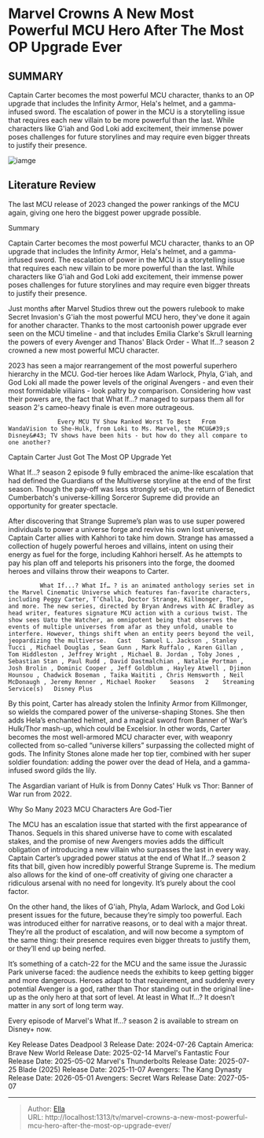 # Marvel Crowns A New Most Powerful MCU Hero After The Most OP Upgrade Ever


## SUMMARY 



  Captain Carter becomes the most powerful MCU character, thanks to an OP upgrade that includes the Infinity Armor, Hela&#39;s helmet, and a gamma-infused sword.   The escalation of power in the MCU is a storytelling issue that requires each new villain to be more powerful than the last.   While characters like G&#39;iah and God Loki add excitement, their immense power poses challenges for future storylines and may require even bigger threats to justify their presence.  

![iamge](https://static1.srcdn.com/wordpress/wp-content/uploads/2023/12/hela-what-if-infinity-stones.jpg)

## Literature Review
The last MCU release of 2023 changed the power rankings of the MCU again, giving one hero the biggest power upgrade possible.





Summary

  Captain Carter becomes the most powerful MCU character, thanks to an OP upgrade that includes the Infinity Armor, Hela&#39;s helmet, and a gamma-infused sword.   The escalation of power in the MCU is a storytelling issue that requires each new villain to be more powerful than the last.   While characters like G&#39;iah and God Loki add excitement, their immense power poses challenges for future storylines and may require even bigger threats to justify their presence.  







Just months after Marvel Studios threw out the powers rulebook to make Secret Invasion&#39;s G&#39;iah the most powerful MCU hero, they&#39;ve done it again for another character. Thanks to the most cartoonish power upgrade ever seen on the MCU timeline - and that includes Emilia Clarke&#39;s Skrull learning the powers of every Avenger and Thanos&#39; Black Order - What If...? season 2 crowned a new most powerful MCU character.

2023 has seen a major rearrangement of the most powerful superhero hierarchy in the MCU. God-tier heroes like Adam Warlock, Phyla, G&#39;iah, and God Loki all made the power levels of the original Avengers - and even their most formidable villains - look paltry by comparison. Considering how vast their powers are, the fact that What If...? managed to surpass them all for season 2&#39;s cameo-heavy finale is even more outrageous.

                  Every MCU TV Show Ranked Worst To Best   From WandaVision to She-Hulk, from Loki to Ms. Marvel, the MCU&#39;s Disney&#43; TV shows have been hits - but how do they all compare to one another?    





 Captain Carter Just Got The Most OP Upgrade Yet 
          

What If...? season 2 episode 9 fully embraced the anime-like escalation that had defined the Guardians of the Multiverse storyline at the end of the first season. Though the pay-off was less strongly set-up, the return of Benedict Cumberbatch&#39;s universe-killing Sorceror Supreme did provide an opportunity for greater spectacle.

After discovering that Strange Supreme’s plan was to use super powered individuals to power a universe forge and revive his own lost universe, Captain Carter allies with Kahhori to take him down. Strange has amassed a collection of hugely powerful heroes and villains, intent on using their energy as fuel for the forge, including Kahhori herself. As he attempts to pay his plan off and teleports his prisoners into the forge, the doomed heroes and villains throw their weapons to Carter.




             What If...? What If… ? is an animated anthology series set in the Marvel Cinematic Universe which features fan-favorite characters, including Peggy Carter, T’Challa, Doctor Strange, Killmonger, Thor, and more. The new series, directed by Bryan Andrews with AC Bradley as head writer, features signature MCU action with a curious twist. The show sees Uatu the Watcher, an omnipotent being that observes the events of multiple universes from afar as they unfold, unable to interfere. However, things shift when an entity peers beyond the veil, jeopardizing the multiverse.   Cast   Samuel L. Jackson , Stanley Tucci , Michael Douglas , Sean Gunn , Mark Ruffalo , Karen Gillan , Tom Hiddleston , Jeffrey Wright , Michael B. Jordan , Toby Jones , Sebastian Stan , Paul Rudd , David Dastmalchian , Natalie Portman , Josh Brolin , Dominic Cooper , Jeff Goldblum , Hayley Atwell , Djimon Hounsou , Chadwick Boseman , Taika Waititi , Chris Hemsworth , Neil McDonaugh , Jeremy Renner , Michael Rooker    Seasons   2    Streaming Service(s)   Disney Plus       

By this point, Carter has already stolen the Infinity Armor from Killmonger, so wields the compared power of the universe-shaping Stones. She then adds Hela’s enchanted helmet, and a magical sword from Banner of War’s Hulk/Thor mash-up, which could be Excelsior. In other words, Carter becomes the most well-armored MCU character ever, with weaponry collected from so-called “universe killers” surpassing the collected might of gods. The Infinity Stones alone made her top tier, combined with her super soldier foundation: adding the power over the dead of Hela, and a gamma-infused sword gilds the lily.



The Asgardian variant of Hulk is from Donny Cates&#39; Hulk vs Thor: Banner of War run from 2022.









 Why So Many 2023 MCU Characters Are God-Tier 
         

The MCU has an escalation issue that started with the first appearance of Thanos. Sequels in this shared universe have to come with escalated stakes, and the promise of new Avengers movies adds the difficult obligation of introducing a new villain who surpasses the last in every way. Captain Carter’s upgraded power status at the end of What If…? season 2 fits that bill, given how incredibly powerful Strange Supreme is. The medium also allows for the kind of one-off creativity of giving one character a ridiculous arsenal with no need for longevity. It’s purely about the cool factor.

On the other hand, the likes of G&#39;iah, Phyla, Adam Warlock, and God Loki present issues for the future, because they’re simply too powerful. Each was introduced either for narrative reasons, or to deal with a major threat. They’re all the product of escalation, and will now become a symptom of the same thing: their presence requires even bigger threats to justify them, or they’ll end up being nerfed.




It’s something of a catch-22 for the MCU and the same issue the Jurassic Park universe faced: the audience needs the exhibits to keep getting bigger and more dangerous. Heroes adapt to that requirement, and suddenly every potential Avenger is a god, rather than Thor standing out in the original line-up as the only hero at that sort of level. At least in What If…? It doesn’t matter in any sort of long term way.



Every episode of Marvel&#39;s What If...? season 2 is available to stream on Disney&#43; now.




  Key Release Dates              Deadpool 3 Release Date: 2024-07-26                    Captain America: Brave New World Release Date: 2025-02-14                   Marvel&#39;s Fantastic Four Release Date: 2025-05-02                   Marvel&#39;s Thunderbolts Release Date: 2025-07-25                   Blade (2025) Release Date: 2025-11-07                   Avengers: The Kang Dynasty  Release Date: 2026-05-01                    Avengers: Secret Wars Release Date: 2027-05-07      

---

> Author: [Ella](https://instagram.hk.cn/)  
> URL: http://localhost:1313/tv/marvel-crowns-a-new-most-powerful-mcu-hero-after-the-most-op-upgrade-ever/  

